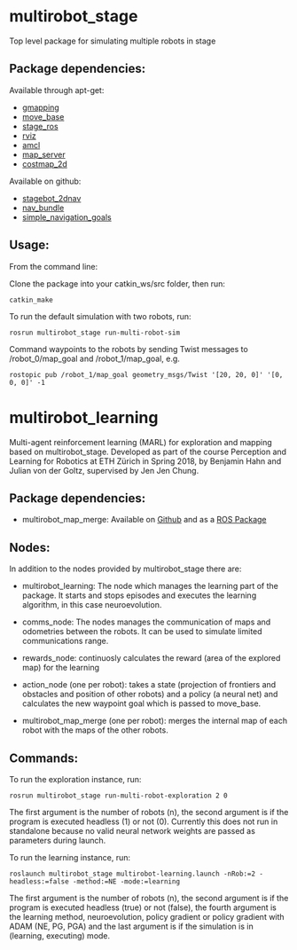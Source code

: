 # multirobot_stage
Top level package for simulating multiple robots in stage

<h2>Package dependencies:</h2>

Available through apt-get:
<ul>
<li> <a href="http://wiki.ros.org/gmapping?distro=indigo">gmapping</a> </li>
<li> <a href="http://wiki.ros.org/move_base">move_base</a> </li>
<li> <a href="http://wiki.ros.org/stage_ros">stage_ros</a> </li>
<li> <a href="http://wiki.ros.org/rviz">rviz</a> </li>
<li> <a href="http://wiki.ros.org/amcl">amcl</a> </li>
<li> <a href="http://wiki.ros.org/map_server">map_server</a> </li>
<li> <a href="http://wiki.ros.org/costmap_2d">costmap_2d</a> </li>
</ul>

Available on github:
<ul>
<li> <a href="https://github.com/JenJenChung/stagebot_2dnav">stagebot_2dnav</a> </li>
<li> <a href="https://github.com/JenJenChung/nav_bundle">nav_bundle</a> </li>
<li> <a href="https://github.com/JenJenChung/simple_navigation_goals">simple_navigation_goals</a> </li>
</ul>

<h2>Usage:</h2>

From the command line:

Clone the package into your catkin_ws/src folder, then run:

<pre><code>catkin_make</code></pre>

To run the default simulation with two robots, run:

<pre><code>rosrun multirobot_stage run-multi-robot-sim</code></pre>

Command waypoints to the robots by sending Twist messages to /robot_0/map_goal and /robot_1/map_goal, e.g.

<pre><code>rostopic pub /robot_1/map_goal geometry_msgs/Twist '[20, 20, 0]' '[0, 0, 0]' -1</pre></code>

# multirobot_learning
Multi-agent reinforcement learning (MARL) for exploration and mapping based on multirobot_stage. Developed as part of the course Perception and Learning for Robotics at ETH Zürich in Spring 2018, by Benjamin Hahn and Julian von der Goltz, supervised by Jen Jen Chung.

<h2>Package dependencies:</h2>

* multirobot_map_merge: Available on [Github](https://github.com/hrnr/m-explore) and as a [ROS Package](http://wiki.ros.org/multirobot_map_merge)

<h2>Nodes:</h2>

In addition to the nodes provided by multirobot_stage there are:

* multirobot_learning:
    The node which manages the learning part of the package. It starts and stops episodes and executes the learning algorithm, in this case neuroevolution.
    
* comms_node:
    The nodes manages the communication of maps and odometries between the robots. It can be used to simulate limited communications range.  
    
* rewards_node:
    continuosly calculates the reward (area of the explored map) for the learning
    
* action_node (one per robot):
    takes a state (projection of frontiers and obstacles and position of other robots) and a policy (a neural net) and calculates the new waypoint goal which is passed to move_base. 
    
* multirobot_map_merge (one per robot):
    merges the internal map of each robot with the maps of the other robots. 
    
<h2>Commands:</h2>

To run the exploration instance, run:
<pre><code>rosrun multirobot_stage run-multi-robot-exploration 2 0</code></pre> The first argument is the number of robots (n), the second argument is if the program is executed headless (1) or not (0). Currently this does not run in standalone because no valid neural network weights are passed as parameters during launch.


To run the learning instance, run:
<pre><code>roslaunch multirobot_stage multirobot-learning.launch -nRob:=2 -headless:=false -method:=NE -mode:=learning</code></pre> The first argument is the number of robots (n), the second argument is if the program is executed headless (true) or not (false), the fourth argument is the learning method, neuroevolution, policy gradient or policy gradient with ADAM (NE, PG, PGA) and the last argument is if the simulation is in (learning, executing) mode.
